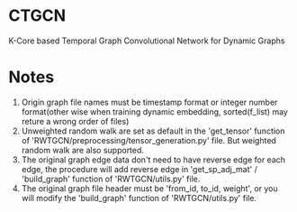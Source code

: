 # CTGCN
K-Core based Temporal Graph Convolutional Network for Dynamic Graphs

# Notes
1. Origin graph file names must be timestamp format or integer number format(other wise when training dynamic embedding, sorted(f_list) may reture a wrong order of files)
2. Unweighted random walk are set as default in the 'get_tensor' function of 'RWTGCN/preprocessing/tensor_generation.py' file. But weighted random walk are also supported.
3. The original graph edge data don't need to have reverse edge for each edge, the procedure will add reverse edge in 'get_sp_adj_mat' / 'build_graph' function of 'RWTGCN/utils.py' file.
4. The original graph file header must be 'from_id, to_id, weight', or you will modify the 'build_graph' function of 'RWTGCN/utils.py' file.
